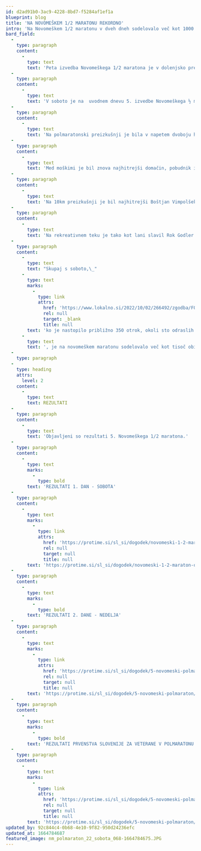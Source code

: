 ```yaml
---
id: d2ad91b0-3ac9-4228-8bd7-f5284af1ef1a
blueprint: blog
title: 'NA NOVOMEŠKEM 1/2 MARATONU REKORDNO'
intro: 'Na Novomeškem 1/2 maratonu v dveh dneh sodelovalo več kot 1000 udeležencev. Rekord proge med dekleti na 21km in med moškimi na 10km.'
bard_field:
  -
    type: paragraph
    content:
      -
        type: text
        text: 'Peta izvedba Novomeškega 1/2 maratona je v dolenjsko prestolnico privabila tekačev iz cele Slovenije in 14. držav. Med katerimi je bil znova najhitrejši domačin, pobudnik in glavni organizator največje dolenjske tekaške prireditve Primož Kobe. V ženski konkurenci je z novim rekordom proge slavila Bojana Bjeljac (Dinamo Zagreb) pred domačinko Anjo Fink,'
  -
    type: paragraph
    content:
      -
        type: text
        text: 'V soboto je na  uvodnem dnevu 5. izvedbe Novomeškega ½ maratona sodelovalo več kot 450 udeležencev, kar je največ doslej. V sončnem popoldnevu so poleg mladih tekačev, katerih smo našteli skoraj 400 na svoj račun prišli tudi pohodniki, ki so se v velikem številu podali na pohod po Situlski poti v okolici Novega mesta. Udeleženci Nordijske hoje pa so si ogledali novo pešpot v Portovalu in arheološko pot na marofu. Zadnja disciplina prvega dneva pa je bil vse bolj priljubljen canicross, v katerem tekači tekmujejo skupaj s svojimi psi.  Najhitrejši med tekači s psi je bil Jože Kastelic s psom Aronom 8:52 pred Alešem Zavodnikom z Libby-jem 11:27 in Francijem Snedecem 11:31. Med dekleti je bila najhitrejša Aja Kozinc z Areno 9:31, druga je bila Sandra Šrut z Meo-tom 10:24, tretja pa je bila Pšenica Kovačič z Nitro-m 11:15.'
  -
    type: paragraph
    content:
      -
        type: text
        text: 'Na polmaratonski preizkušnji je bila v napetem dvoboju hrvaška olimpijka Bojana Bjeljac (AK Dinamo Zagreb) 1:13:34 nekoliko hitrejša od domačinke in lanske zmagovalke Anje Fink (AD Kronos) 1:13:48, tretje mesto je zasedla Ana Štefulj (Kobe team) 1:23:00. Ob tem je treba poudariti, da sta obe najhitrejši polmaratonki izboljšali do sedaj najhitrejši čas novomeškega polmaratona, ki ga je lani postavila Finkova (1:15:24). Naj povemoše, da je bil trasa 21-kilometrske preizkušnje zaradi obilnih padavin in poplavljenega vozišča nekoliko spremenjena na območju Lok pri Straži.'
  -
    type: paragraph
    content:
      -
        type: text
        text: 'Med moškimi je bil znova najhitrejši domačin, pobudnik in glavni organizator največje dolenjske tekaške prireditve Primož Kobe (FIT KLUB Novo mesto/AK KRKA), 1:11:00, pred Joštom Žnidarišičem 1:12:05 (AK KRKA) in Mihom Povšičem 1:13:04 (AK Sevnica).'
  -
    type: paragraph
    content:
      -
        type: text
        text: 'Na 10km preizkušnji je bil najhitrejši Boštjan Vimpolšek 33:04 pred Janom Trčkom 33:19 in Matjažem Pregradom (AK KRKA) 33:31. Pri dekletih je bila najhitrejša Sandra Šrut (Kobe team) 37:40, pred Kim Ameršek  (AD Kronos) 40:20 in Bredo Škedelj (AD Kronos) 40:37.'
  -
    type: paragraph
    content:
      -
        type: text
        text: 'Na rekreativnem teku je tako kot lani slavil Rok Godler (TD Dobova) 23:07 pred Sanelom Kasićem iz Bihača 23:51 in Andražem Dobovškom (ZDAJ) 24:00. Med dekleti pa je slavila Nina Pečnik (AK KRKA Novo mesto) 24:44, pred Matejo Zupančič (Tek je lajf) 27:22 in Mino Macedoni (AK KRKA) 27:53. Naj povemo se je prireditve kot tekač na rekreativnem teku udeležil tudi novomeški Župan Gregor Macedoni, ki je sodeloval na vseh 5. izvedbah Novomeškega 1/2 maratona.'
  -
    type: paragraph
    content:
      -
        type: text
        text: "Skupaj s soboto,\_"
      -
        type: text
        marks:
          -
            type: link
            attrs:
              href: 'https://www.lokalno.si/2022/10/02/266492/zgodba/FOTO_Prvi_dan_Novomeskega_polmaratona_v_znamenju_najmlajsih/'
              rel: null
              target: _blank
              title: null
        text: 'ko je nastopilo približno 350 otrok, okoli sto odraslih pa se je udeležilo pohoda, nordijske hoje in canicrossa (teka s psom)'
      -
        type: text
        text: ', je na novomeškem maratonu sodelovalo več kot tisoč obiskovalcev.'
  -
    type: paragraph
  -
    type: heading
    attrs:
      level: 2
    content:
      -
        type: text
        text: REZULTATI
  -
    type: paragraph
    content:
      -
        type: text
        text: 'Objavljeni so rezultati 5. Novomeškega 1/2 maratona.'
  -
    type: paragraph
    content:
      -
        type: text
        marks:
          -
            type: bold
        text: 'REZULTATI 1. DAN - SOBOTA'
  -
    type: paragraph
    content:
      -
        type: text
        marks:
          -
            type: link
            attrs:
              href: 'https://protime.si/sl_si/dogodek/novomeski-1-2-maraton-otroski-teki-in-canicross-2/'
              rel: null
              target: null
              title: null
        text: 'https://protime.si/sl_si/dogodek/novomeski-1-2-maraton-otroski-teki-in-canicross-2/'
  -
    type: paragraph
    content:
      -
        type: text
        marks:
          -
            type: bold
        text: 'REZULTATI 2. DANE - NEDELJA'
  -
    type: paragraph
    content:
      -
        type: text
        marks:
          -
            type: link
            attrs:
              href: 'https://protime.si/sl_si/dogodek/5-novomeski-polmaraton/'
              rel: null
              target: null
              title: null
        text: 'https://protime.si/sl_si/dogodek/5-novomeski-polmaraton/'
  -
    type: paragraph
    content:
      -
        type: text
        marks:
          -
            type: bold
        text: 'REZULTATI PRVENSTVA SLOVENIJE ZA VETERANE V POLMARATONU:'
  -
    type: paragraph
    content:
      -
        type: text
        marks:
          -
            type: link
            attrs:
              href: 'https://protime.si/sl_si/dogodek/5-novomeski-polmaraton/#1_0FE152'
              rel: null
              target: null
              title: null
        text: 'https://protime.si/sl_si/dogodek/5-novomeski-polmaraton/#1_0FE152'
updated_by: 92c844c4-0b68-4e10-9f82-950d24236efc
updated_at: 1664784687
featured_image: nm_polmaraton_22_sobota_068-1664784675.JPG
---
```

